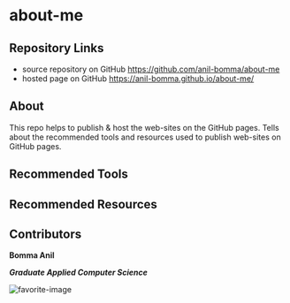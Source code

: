 # about-me

##  Repository Links

  * source repository on GitHub <https://github.com/anil-bomma/about-me>
  * hosted page on GitHub <https://anil-bomma.github.io/about-me/>
  
## About

This repo helps to publish & host the web-sites on the GitHub pages. Tells about the recommended tools and resources used to publish web-sites on GitHub pages.

## Recommended Tools

## Recommended Resources

## Contributors

**Bomma Anil**

***Graduate Applied Computer Science***

![favorite-image](https://scontent-ort2-2.xx.fbcdn.net/v/t1.0-9/67137781_2464129446971990_1110139971026550784_n.jpg?_nc_cat=106&_nc_oc=AQncdNumtP2bL3UhQRp4AtPuP9G915b8WtfO02LfYSPGNvfwrOssuL57do0BLHz6NLs&_nc_ht=scontent-ort2-2.xx&oh=2d3dc7e25d08c8a6480c16132b940316&oe=5E118B08 "favorite-image")
